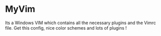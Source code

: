 # MyVim
Its a Windows VIM which contains all the necessary plugins and the Vimrc file. Get this config, nice color schemes and lots of plugins !
